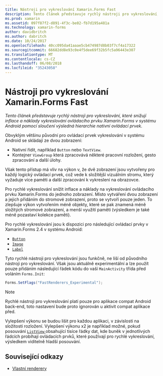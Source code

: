 ```yaml
---
title: Nástroji pro vykreslování Xamarin.Forms Fast
description: Tento článek představuje rychlý nástroji pro vykreslování, které snižují inflace a náklady vykreslování ovládacího prvku Xamarin.Forms v systému Android pomocí sloučení výsledná hierarchie nativní ovládací prvek.
ms.prod: xamarin
ms.assetid: 097f87f2-d891-4f3c-be02-fb7d195a481a
ms.technology: xamarin-forms
author: davidbritch
ms.author: dabritch
ms.date: 10/24/2017
ms.openlocfilehash: 40cc095da41aaae5cb474987d8b03f7cf4a17322
ms.sourcegitcommit: 66682dd8e93c0e4f5dee69f32b5fc5a96443e307
ms.translationtype: MT
ms.contentlocale: cs-CZ
ms.lasthandoff: 06/08/2018
ms.locfileid: "35243058"
---
```

# <a name="xamarinforms-fast-renderers"></a>Nástroji pro vykreslování Xamarin.Forms Fast

_Tento článek představuje rychlý nástroji pro vykreslování, které snižují inflace a náklady vykreslování ovládacího prvku Xamarin.Forms v systému Android pomocí sloučení výsledná hierarchie nativní ovládací prvek._

Obvyklým většinu původní pro ovládací prvek vykreslování v systému Android se skládají ze dvou zobrazení:

- Nativní řídit, například `Button` nebo `TextView`.
- Kontejner `ViewGroup` která zpracovává některé pracovní rozložení, gesto zpracování a další úlohy.

Však tento přístup má vliv na výkon v, že dvě zobrazení jsou vytvořeny pro každý logický ovládací prvek, což vede k složitější vizuálním stromu, který vyžaduje více paměti a další zpracování k vykreslení na obrazovce.

Pro rychlé vykreslování snížit inflace a náklady na vykreslování ovládacího prvku Xamarin.Forms do jednoho zobrazení. Místo vytváření dvou zobrazení a jejich přidáním do stromové zobrazení, proto se vytvoří pouze jeden. To zlepšuje výkon vytvořením méně objekty, které se pak znamená méně složitých stromové zobrazení, a menší využití paměti (výsledkem je také méně pozastaví kolekce paměti).

Pro rychlé vykreslování jsou k dispozici pro následující ovládací prvky v Xamarin.Forms 2.4 v systému Android:

- [`Button`](https://developer.xamarin.com/api/type/Xamarin.Forms.Button/)
- [`Image`](https://developer.xamarin.com/api/type/Xamarin.Forms.Image/)
- [`Label`](https://developer.xamarin.com/api/type/Xamarin.Forms.Label/)

Tyto rychlé nástroji pro vykreslování jsou funkčně, ne liší od původního nástroji pro vykreslování. Však jsou aktuálně experimentální a lze použít pouze přidáním následující řádek kódu do vaší `MainActivity` třída před voláním `Forms.Init`:

```csharp
Forms.SetFlags("FastRenderers_Experimental");
```

> [!NOTE]
> Rychlé nástroji pro vykreslování platí pouze pro aplikace compat Android back-end, toto nastavení bude proto ignorován u aktivit compat aplikace před.

Vylepšení výkonu se budou lišit pro každou aplikaci, v závislosti na složitosti rozložení. Vylepšení výkonu x2 je například možné, pokud posouvání [ `ListView` ](https://developer.xamarin.com/api/type/Xamarin.Forms.ListView/) obsahující tisíce řádky dat, kde buněk v jednotlivých řádcích probíhají ovládacích prvků, které používají pro rychlé vykreslování, výsledkem viditelně hladší posouvání.


## <a name="related-links"></a>Související odkazy

- [Vlastní renderery](~/xamarin-forms/app-fundamentals/custom-renderer/index.md)
